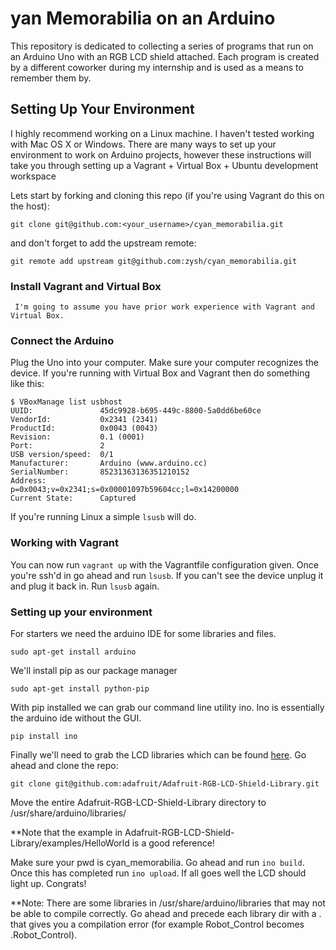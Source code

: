 yan Memorabilia on an Arduino
==========================

This repository is dedicated to collecting a series of programs that run on an Arduino Uno with an RGB LCD shield
attached. Each program is created by a different coworker during my internship and is used as a means to remember them by.


Setting Up Your Environment
---------------
I highly recommend working on a Linux machine. I haven't tested working with Mac OS X or Windows. There are many ways to set up your 
environment to work on Arduino projects, however these instructions will take you through setting up a Vagrant + Virtual Box + Ubuntu development
workspace

Lets start by forking and cloning this repo (if you're using Vagrant do this on the host):

    git clone git@github.com:<your_username>/cyan_memorabilia.git

and don't forget to add the upstream remote:

    git remote add upstream git@github.com:zysh/cyan_memorabilia.git

### Install Vagrant and Virtual Box
     I'm going to assume you have prior work experience with Vagrant and Virtual Box.

### Connect the Arduino

Plug the Uno into your computer. Make sure your computer recognizes the device. If you're running with Virtual Box and Vagrant then do something like this:

    $ VBoxManage list usbhost
    UUID:               45dc9928-b695-449c-8800-5a0dd6be60ce
    VendorId:           0x2341 (2341)
    ProductId:          0x0043 (0043)
    Revision:           0.1 (0001)
    Port:               2
    USB version/speed:  0/1
    Manufacturer:       Arduino (www.arduino.cc)
    SerialNumber:       85231363136351210152
    Address:            p=0x0043;v=0x2341;s=0x00001097b59604cc;l=0x14200000
    Current State:      Captured

If you're running Linux a simple `lsusb` will do.

### Working with Vagrant
You can now run `vagrant up` with the Vagrantfile configuration given. Once you're ssh'd in go ahead and run
`lsusb`. If you can't see the device unplug it and plug it back in. Run `lsusb` again.

### Setting up your environment
For starters we need the arduino IDE for some libraries and files.

    sudo apt-get install arduino

We'll install pip as our package manager

    sudo apt-get install python-pip

With pip installed we can grab our command line utility ino. Ino is essentially the arduino ide without the GUI.

    pip install ino

Finally we'll need to grab the LCD libraries which can be found [here](https://github.com/adafruit/Adafruit-RGB-LCD-Shield-Library).
Go ahead and clone the repo:

    git clone git@github.com:adafruit/Adafruit-RGB-LCD-Shield-Library.git

Move the entire Adafruit-RGB-LCD-Shield-Library directory to /usr/share/arduino/libraries/

**Note that the example in Adafruit-RGB-LCD-Shield-Library/examples/HelloWorld is a good reference!

Make sure your pwd is cyan\_memorabilia. Go ahead and run `ino build`. Once this has completed run `ino upload`. If all goes well the LCD should light up. Congrats!

**Note: There are some libraries in /usr/share/arduino/libraries that may not be able to compile correctly. Go ahead and precede each library dir with a . that gives you a compilation error (for example Robot\_Control becomes .Robot\_Control).
